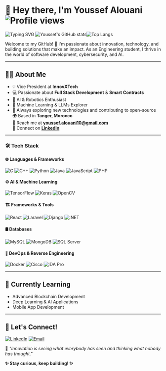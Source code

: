 # 👋 Hey there, I'm **Youssef Alouani** ![Profile views](https://komarev.com/ghpvc/?username=YoussefAlouani&color=blueviolet&style=flat)
![Typing SVG](https://readme-typing-svg.demolab.com?font=Fira+Code&weight=500&size=24&duration=4000&pause=1000&color=FF5733&background=000000&center=true&vCenter=true&width=1000&height=50&lines=Welcome+to+My+GitHub!;AI+%26+Blockchain+Enthusiast;Innovating+One+Project+at+a+Time!)
![Youssef's GitHub stats](https://github-readme-stats.vercel.app/api?username=youssefalouani&show_icons=true&theme=radical)![Top Langs](https://github-readme-stats.vercel.app/api/top-langs/?username=YoussefAlouani&layout=compact&theme=radical)



Welcome to my GitHub! 🚀 I'm passionate about innovation, technology, and building solutions that make an impact. As an Engineering student, I thrive in the world of software development, cybersecurity, and AI.

---

## 🧑‍💻 **About Me**
- 💡 Vice President at **InnovXTech**
- 💻 Passionate about **Full Stack Development** & **Smart Contracts**
- 🤖 AI & Robotics Enthusiast
- 🧠 Machine Learning & LLMs Explorer
- 🎯 Always exploring new technologies and contributing to open-source
🌍 Based in **Tanger, Morocco**  
📧 Reach me at **[youssef.alouani10@gmail.com](mailto:youssef.alouani10@gmail.com)**  
🔗 Connect on **[LinkedIn](https://www.linkedin.com/in/youssef-alouani-594a0b277/)**  
---

### 🛠️ Tech Stack

#### 🌐 Languages & Frameworks
![C](https://img.shields.io/badge/C-00599C?style=for-the-badge&logo=c&logoColor=white)
![C++](https://img.shields.io/badge/C%2B%2B-00599C?style=for-the-badge&logo=c%2B%2B&logoColor=white)
![Python](https://img.shields.io/badge/Python-FFD43B?style=for-the-badge&logo=python&logoColor=blue)
![Java](https://img.shields.io/badge/Java-ED8B00?style=for-the-badge&logo=openjdk&logoColor=white)
![JavaScript](https://img.shields.io/badge/JavaScript-F7DF1E?style=for-the-badge&logo=javascript&logoColor=black)
![PHP](https://img.shields.io/badge/PHP-777BB4?style=for-the-badge&logo=php&logoColor=white)

#### ⚙️ AI & Machine Learning
![TensorFlow](https://img.shields.io/badge/TensorFlow-FF6F00?style=for-the-badge&logo=tensorflow&logoColor=white)
![Keras](https://img.shields.io/badge/Keras-D00000?style=for-the-badge&logo=keras&logoColor=white)
![OpenCV](https://img.shields.io/badge/OpenCV-5C3EE8?style=for-the-badge&logo=opencv&logoColor=white)

#### 🏗️ Frameworks & Tools
![React](https://img.shields.io/badge/React-20232A?style=for-the-badge&logo=react&logoColor=61DAFB)
![Laravel](https://img.shields.io/badge/Laravel-FF2D20?style=for-the-badge&logo=laravel&logoColor=white)
![Django](https://img.shields.io/badge/Django-092E20?style=for-the-badge&logo=django&logoColor=green)
![.NET](https://img.shields.io/badge/.NET-512BD4?style=for-the-badge&logo=dotnet&logoColor=white)

#### 🛢️ Databases
![MySQL](https://img.shields.io/badge/MySQL-4479A1?style=for-the-badge&logo=mysql&logoColor=white)
![MongoDB](https://img.shields.io/badge/MongoDB-4EA94B?style=for-the-badge&logo=mongodb&logoColor=white)
![SQL Server](https://img.shields.io/badge/SQL%20Server-CC2927?style=for-the-badge&logo=microsoft-sql-server&logoColor=white)

#### 🔧 DevOps & Reverse Engineering
![Docker](https://img.shields.io/badge/Docker-2496ED?style=for-the-badge&logo=docker&logoColor=white)
![Cisco](https://img.shields.io/badge/Cisco-1BA0D7?style=for-the-badge&logo=cisco&logoColor=white)
![IDA Pro](https://img.shields.io/badge/IDA%20Pro-2C3E50?style=for-the-badge)

---


## 🌱 **Currently Learning**
- Advanced Blockchain Development
- Deep Learning & AI Applications
- Mobile App Development

---


## 🤝 **Let's Connect!**
[![LinkedIn](https://img.shields.io/badge/-LinkedIn-0077B5?style=for-the-badge&logo=linkedin&logoColor=white)](https://www.linkedin.com/in/youssef-alouani-594a0b277/)
[![Email](https://img.shields.io/badge/-Email-D14836?style=for-the-badge&logo=gmail&logoColor=white)](mailto:youssef.alouani10@gmail.com)

🔎 _"Innovation is seeing what everybody has seen and thinking what nobody has thought."_

**✨ Stay curious, keep building! ✨**

